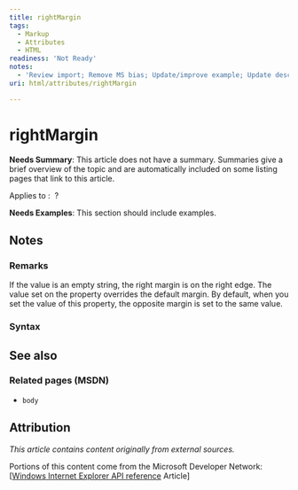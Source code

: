 ```yaml
---
title: rightMargin
tags:
  - Markup
  - Attributes
  - HTML
readiness: 'Not Ready'
notes:
  - 'Review import; Remove MS bias; Update/improve example; Update descriptions; Fix lists & compatibility info'
uri: html/attributes/rightMargin

---
```

# rightMargin

**Needs Summary**: This article does not have a summary. Summaries give a brief overview of the topic and are automatically included on some listing pages that link to this article.

Applies to
:    ?

**Needs Examples**: This section should include examples.

## Notes

### Remarks

If the value is an empty string, the right margin is on the right edge. The value set on the property overrides the default margin. By default, when you set the value of this property, the opposite margin is set to the same value.

### Syntax

## See also

### Related pages (MSDN)

-   `body`

## Attribution

*This article contains content originally from external sources.*

Portions of this content come from the Microsoft Developer Network: [[Windows Internet Explorer API reference](http://msdn.microsoft.com/en-us/library/ie/hh828809%28v=vs.85%29.aspx) Article]

